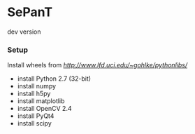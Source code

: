 # SePanT #

dev version

### Setup ###
Install wheels from *http://www.lfd.uci.edu/~gohlke/pythonlibs/*

* install Python 2.7 (32-bit)
* install numpy
* install h5py
* install matplotlib
* install OpenCV 2.4
* install PyQt4
* install scipy